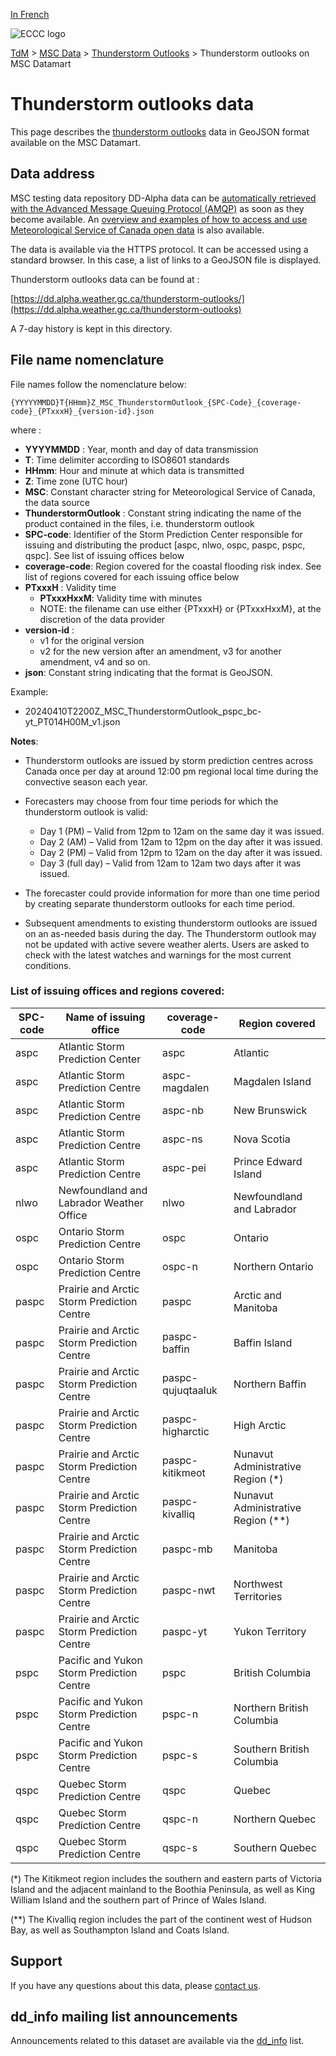 [In French](readme_thunderstorm-outlooks_datamart_fr.md)

![ECCC logo](../../img_eccc-logo.png)

[TdM](../../readme_en.md) > [MSC Data](../readme_en.md) > [Thunderstorm Outlooks](readme_thunderstorm-outlooks_en.md) > Thunderstorm outlooks on MSC Datamart

# Thunderstorm outlooks data 

This page describes the [thunderstorm outlooks](readme_thunderstorm-outlooks_en.md) data in GeoJSON format available on the MSC Datamart.

## Data address 

MSC testing data repository DD-Alpha data can be [automatically retrieved with the Advanced Message Queuing Protocol (AMQP)](../.../msc-datamart/amqp_en.md) as soon as they become available. An [overview and examples of how to access and use Meteorological Service of Canada open data](../../usage/readme_en.md) is also available.

The data is available via the HTTPS protocol. It can be accessed using a standard browser. In this case, a list of links to a GeoJSON file is displayed.

Thunderstorm outlooks data can be found at :

[https://dd.alpha.weather.gc.ca/thunderstorm-outlooks/](https://dd.alpha.weather.gc.ca/thunderstorm-outlooks)

A 7-day history is kept in this directory.

## File name nomenclature 

File names follow the nomenclature below:

`{YYYYYMMDD}T{HHmm}Z_MSC_ThunderstormOutlook_{SPC-Code}_{coverage-code}_{PTxxxH}_{version-id}.json`

where :

* __YYYYMMDD__ : Year, month and day of data transmission
* __T__: Time delimiter according to ISO8601 standards
* __HHmm__: Hour and minute at which data is transmitted
* __Z__: Time zone (UTC hour)
* __MSC__: Constant character string for Meteorological Service of Canada, the data source
* __ThunderstormOutlook__ : Constant string indicating the name of the product contained in the files, i.e. thunderstorm outlook
* __SPC-code__: Identifier of the Storm Prediction Center responsible for issuing and distributing the product [aspc, nlwo, ospc, paspc, pspc, qspc]. See list of issuing offices below
* __coverage-code__: Region covered for the coastal flooding risk index. See list of regions covered for each issuing office below
* __PTxxxH__ : Validity time 
     * __PTxxxHxxM__: Validity time with minutes 
     * NOTE: the filename can use either {PTxxxH} or {PTxxxHxxM}, at the discretion of the data provider
* __version-id__ : 
     * v1 for the original version
     * v2 for the new version after an amendment, v3 for another amendment, v4 and so on.
* __json__: Constant string indicating that the format is GeoJSON.

Example:

* 20240410T2200Z_MSC_ThunderstormOutlook_pspc_bc-yt_PT014H00M_v1.json

**Notes**:

* Thunderstorm outlooks are issued by storm prediction centres across Canada once per day at around 12:00 pm regional local time during the convective season each year. 

* Forecasters may choose from four time periods for which the thunderstorm outlook is valid:

     * Day 1 (PM) – Valid from 12pm to 12am on the same day it was issued. 
     * Day 2 (AM) – Valid from 12am to 12pm on the day after it was issued. 
     * Day 2 (PM) – Valid from 12pm to 12am on the day after it was issued. 
     * Day 3 (full day) – Valid from 12am to 12am two days after it was issued. 

* The forecaster could provide information for more than one time period by creating separate thunderstorm outlooks for each time period. 

* Subsequent amendments to existing thunderstorm outlooks are issued on an as-needed basis during the day. The Thunderstorm outlook may not be updated with active severe weather alerts. Users are asked to check with the latest watches and warnings for the most current conditions.

### List of issuing offices and regions covered:

| SPC-code | Name of issuing office | coverage-code | Region covered |
| ------ | ------ | ------ | ------ |
| aspc | Atlantic Storm Prediction Center | aspc | Atlantic |
| aspc | Atlantic Storm Prediction Centre | aspc-magdalen | Magdalen Island |
| aspc | Atlantic Storm Prediction Centre | aspc-nb | New Brunswick |
| aspc | Atlantic Storm Prediction Centre | aspc-ns | Nova Scotia |
| aspc | Atlantic Storm Prediction Centre | aspc-pei | Prince Edward Island |
| nlwo | Newfoundland and Labrador Weather Office | nlwo | Newfoundland and Labrador |
| ospc | Ontario Storm Prediction Centre | ospc | Ontario |
| ospc | Ontario Storm Prediction Centre | ospc-n | Northern Ontario |
| paspc | Prairie and Arctic Storm Prediction Centre | paspc | Arctic and Manitoba |
| paspc | Prairie and Arctic Storm Prediction Centre | paspc-baffin | Baffin Island |
| paspc | Prairie and Arctic Storm Prediction Centre | paspc-qujuqtaaluk | Northern Baffin |
| paspc | Prairie and Arctic Storm Prediction Centre | paspc-higharctic | High Arctic |
| paspc | Prairie and Arctic Storm Prediction Centre | paspc-kitikmeot | Nunavut Administrative Region (*) |
| paspc | Prairie and Arctic Storm Prediction Centre | paspc-kivalliq | Nunavut Administrative Region (**) |
| paspc | Prairie and Arctic Storm Prediction Centre | paspc-mb | Manitoba |
| paspc | Prairie and Arctic Storm Prediction Centre | paspc-nwt | Northwest Territories |
| paspc | Prairie and Arctic Storm Prediction Centre | paspc-yt | Yukon Territory |
| pspc | Pacific and Yukon Storm Prediction Centre | pspc | British Columbia |
| pspc | Pacific and Yukon Storm Prediction Centre | pspc-n | Northern British Columbia |
| pspc | Pacific and Yukon Storm Prediction Centre | pspc-s | Southern British Columbia |
| qspc | Quebec Storm Prediction Centre | qspc | Quebec |
| qspc | Quebec Storm Prediction Centre | qspc-n | Northern Quebec |
| qspc | Quebec Storm Prediction Centre | qspc-s | Southern Quebec |

(*) The Kitikmeot region includes the southern and eastern parts of Victoria Island and the adjacent mainland to the Boothia Peninsula, as well as King William Island and the southern part of Prince of Wales Island.

(**) The Kivalliq region includes the part of the continent west of Hudson Bay, as well as Southampton Island and Coats Island.

## Support

If you have any questions about this data, please [contact us](https://weather.gc.ca/mainmenu/contact_us_f.html).

## dd_info mailing list announcements 

Announcements related to this dataset are available via the [dd_info](https://comm.collab.science.gc.ca/mailman3/postorius/lists/dd_info/) list.
